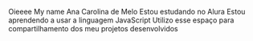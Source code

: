  Oieeee
My name Ana Carolina de Melo
Estou estudando no Alura
Estou aprendendo a usar a  linguagem JavaScript
Utilizo esse espaço para compartilhamento dos meu projetos desenvolvidos

